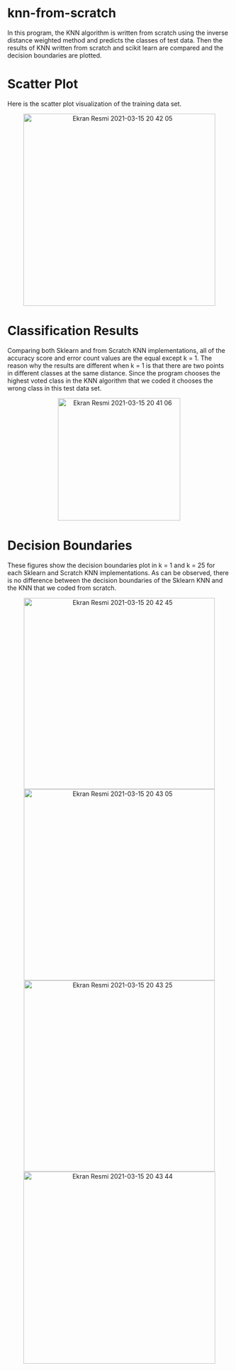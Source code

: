 # knn-from-scratch

In this program, the KNN algorithm is written from scratch using the inverse distance weighted method and predicts the classes of test data. Then the results of KNN written from scratch and scikit learn are compared and the decision boundaries are plotted.

# Scatter Plot

Here is the scatter plot visualization of the training data set.

<p align="center">
<img width="433" alt="Ekran Resmi 2021-03-15 20 42 05" src="https://user-images.githubusercontent.com/52889449/111196939-ea901380-85ce-11eb-9355-4853e44de3aa.png">
</p>

# Classification Results

Comparing both Sklearn and from Scratch KNN implementations, all of the accuracy score and error count values are the equal except k = 1. The reason why the results are different when k = 1 is that there are two points in different classes at the same distance. Since the program chooses the highest voted class in the KNN algorithm that we coded it chooses the wrong class in this test data set.

<p align="center">
<img width="276" alt="Ekran Resmi 2021-03-15 20 41 06" src="https://user-images.githubusercontent.com/52889449/111196831-cf250880-85ce-11eb-9b6f-e97302f9eb73.png">
</p>

# Decision Boundaries

These figures show the decision boundaries plot in k = 1 and k = 25 for each Sklearn and Scratch KNN implementations. As can be observed, there is no difference between the decision boundaries of the Sklearn KNN and the KNN that we coded from scratch.

<p align="center">
<img width="431" alt="Ekran Resmi 2021-03-15 20 42 45" src="https://user-images.githubusercontent.com/52889449/111197162-2e831880-85cf-11eb-8a42-ccb202f09d18.png">
<img width="431" alt="Ekran Resmi 2021-03-15 20 43 05" src="https://user-images.githubusercontent.com/52889449/111197168-2fb44580-85cf-11eb-9a87-da2ddc29e23e.png">
<img width="431" alt="Ekran Resmi 2021-03-15 20 43 25" src="https://user-images.githubusercontent.com/52889449/111197171-317e0900-85cf-11eb-8643-4b07eb3ef345.png">
<img width="433" alt="Ekran Resmi 2021-03-15 20 43 44" src="https://user-images.githubusercontent.com/52889449/111197180-3478f980-85cf-11eb-9b14-96ebf9273543.png">
</p>


